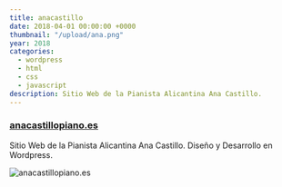 ```yaml
---
title: anacastillo
date: 2018-04-01 00:00:00 +0000
thumbnail: "/upload/ana.png"
year: 2018
categories:
  - wordpress
  - html
  - css
  - javascript
description: Sitio Web de la Pianista Alicantina Ana Castillo.
---
```


### [anacastillopiano.es](https://anacastillopiano.es/)

Sitio Web de la Pianista Alicantina Ana Castillo.
Diseño y Desarrollo en Wordpress.

![anacastillopiano.es](/upload/ana.png)
